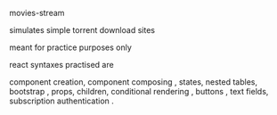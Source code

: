 movies-stream

simulates simple torrent download sites

meant for practice purposes only

react syntaxes practised are

component creation,
component composing ,
states,
nested tables,
bootstrap ,
props,
children,
conditional rendering ,
buttons ,
text fields,
subscription authentication .
